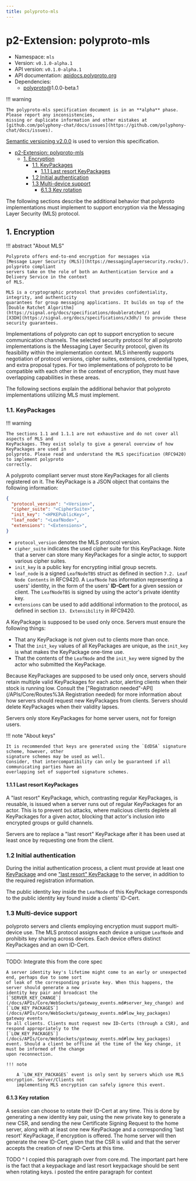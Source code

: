 ```yaml
---
title: polyproto-mls
---
```


# p2-Extension: polyproto-mls

- Namespace: `mls`
- Version: `v0.1.0-alpha.1`
- API version: `v0.1.0-alpha.1`
- API documentation: [apidocs.polyproto.org](https://apidocs.polyproto.org)
- Dependencies:
    - [polyproto](https://docs.polyphony.chat/Protocol%20Specifications/core/)@1.0.0-beta.1

!!! warning

    The polyproto-mls specification document is in an **alpha** phase. Please report any inconsistencies,
    missing or duplicate information and other mistakes at [github.com/polyphony-chat/docs/issues](https://github.com/polyphony-chat/docs/issues).

[Semantic versioning v2.0.0](https://semver.org/spec/v2.0.0.html) is used to version this specification.

- [p2-Extension: polyproto-mls](#p2-extension-polyproto-mls)
  - [1. Encryption](#1-encryption)
    - [1.1. KeyPackages](#11-keypackages)
      - [1.1.1 Last resort KeyPackages](#111-last-resort-keypackages)
    - [1.2 Initial authentication](#12-initial-authentication)
    - [1.3 Multi-device support](#13-multi-device-support)
      - [6.1.3 Key rotation](#613-key-rotation)

The following sections describe the additional behavior that polyproto implementations must implement
to support encryption via the Messaging Layer Security (MLS) protocol.

## 1. Encryption

!!! abstract "About MLS"

    Polyproto offers end-to-end encryption for messages via
    [Message Layer Security (MLS)](https://messaginglayersecurity.rocks/). polyproto compliant
    servers take on the role of both an Authentication Service and a Delivery Service in the context
    of MLS.

    MLS is a cryptographic protocol that provides confidentiality, integrity, and authenticity
    guarantees for group messaging applications. It builds on top of the
    [Double Ratchet Algorithm](https://signal.org/docs/specifications/doubleratchet/) and
    [X3DH](https://signal.org/docs/specifications/x3dh/) to provide these security guarantees.

Implementations of polyproto can opt to support encryption to secure communication channels.
The selected security protocol for all polyproto implementations is the Messaging Layer Security
protocol, given its feasibility within the implementation context. MLS inherently supports
negotiation of protocol versions, cipher suites, extensions, credential types, and extra proposal
types. For two implementations of polyproto to be compatible with each other in the context of
encryption, they must have overlapping capabilities in these areas.

The following sections explain the additional behavior that polyproto implementations utilizing MLS
must implement.

### 1.1. KeyPackages

!!! warning

    The sections 1.1 and 1.1.1 are not exhaustive and do not cover all aspects of MLS and
    KeyPackages. They exist solely to give a general overview of how KeyPackages are used in
    polyproto. Please read and understand the MLS specification (RFC9420) to implement polyproto
    correctly.

A polyproto compliant server must store KeyPackages for all clients registered on it. The
KeyPackage is a JSON object that contains the following information:

```json
{
  "protocol_version": "<Version>",
  "cipher_suite": "<CipherSuite>",
  "init_key": "<HPKEPublicKey>",
  "leaf_node": "<LeafNode>",
  "extensions": "<Extensions>",
}
```

- `protocol_version` denotes the MLS protocol version.
- `cipher_suite` indicates the used cipher suite for this KeyPackage. Note that a server can store
  many KeyPackages for a single actor, to support various cipher suites.
- `init_key` is a public key for encrypting initial group secrets.
- `leaf_node` is a signed `LeafNodeTBS` struct as defined in section `7.2. Leaf Node Contents` in
  RFC9420. A `LeafNode` has information representing a users' identity, in the form of the users'
  **ID-Cert** for a given session or client. The `LeafNodeTBS` is signed by using the actor's
  private identity key.
- `extensions` can be used to add additional information to the protocol, as defined in section
  `13. Extensibility` in RFC9420.

A KeyPackage is supposed to be used only once. Servers must ensure the following things:

- That any KeyPackage is not given out to clients more than once.
- That the `init_key` values of all KeyPackages are unique, as the `init_key` is what makes the
  KeyPackage one-time use.
- That the contents of the `LeafNode` and the `init_key` were signed by the actor who submitted the KeyPackage.

Because KeyPackages are supposed to be used only once, servers should retain multiple valid
KeyPackages for each actor, alerting clients when their stock is running low. Consult the
["Registration needed"-API](/APIs/Core/Routes%3A Registration needed) for more information about
how servers should request new KeyPackages from clients. Servers should delete KeyPackages when
their validity lapses.

Servers only store KeyPackages for home server users, not for foreign users.

!!! note "About keys"

    It is recommended that keys are generated using the `EdDSA` signature scheme, however, other
    signature schemes may be used as well.
    Consider, that intercompatibility can only be guaranteed if all communicating parties have an
    overlapping set of supported signature schemes.

#### 1.1.1 Last resort KeyPackages

A "last resort" KeyPackage, which, contrasting regular KeyPackages, is reusable, is issued when a
server runs out of regular KeyPackages for an actor. This is to prevent `DoS` attacks, where
malicious clients deplete all KeyPackages for a given actor, blocking that actor's inclusion into
encrypted groups or guild channels.

Servers are to replace a "last resort" KeyPackage after it has been used at least once by requesting
one from the client.

### 1.2 Initial authentication

During the initial authentication process, a client must provide at least one
[KeyPackage](#11-keypackages) and one ["last resort" KeyPackage](#111-last-resort-keypackages) to
the server, in addition to the required registration information.

The public identity key inside the `LeafNode` of this KeyPackage corresponds to the public identity
key found inside a clients' ID-Cert.

### 1.3 Multi-device support

polyproto servers and clients employing encryption must support multi-device use. The MLS protocol
assigns each device a unique `LeafNode` and prohibits key sharing across devices. Each device offers
distinct KeyPackages and an own ID-Cert.

---

TODO: Integrate this from the core spec

```text
A server identity key's lifetime might come to an early or unexpected end, perhaps due to some sort
of leak of the corresponding private key. When this happens, the server should generate a new
identity key pair and broadcast the
[`SERVER_KEY_CHANGE`](/docs/APIs/Core/WebSockets/gateway_events.md#server_key_change) and
[`LOW_KEY_PACKAGES`](/docs/APIs/Core/WebSockets/gateway_events.md#low_key_packages) gateway events
to all clients. Clients must request new ID-Certs (through a CSR), and respond appropriately to the
[`LOW_KEY_PACKAGES`](/docs/APIs/Core/WebSockets/gateway_events.md#low_key_packages)
event. Should a client be offline at the time of the key change, it must be informed of the change
upon reconnection.

!!! note

    A `LOW_KEY_PACKAGES` event is only sent by servers which use MLS encryption. Server/Clients not
    implementing MLS encryption can safely ignore this event.

```

#### 6.1.3 Key rotation

A session can choose to rotate their ID-Cert at any time. This is done by generating a new identity
key pair, using the new private key to generate a new CSR, and sending the new Certificate Signing
Request to the home server, along with at least one new KeyPackage and a corresponding 'last resort'
KeyPackage, if encryption is offered. The home server will then generate the new ID-Cert, given that
the CSR is valid and that the server accepts the creation of new ID-Certs at this time.

TODO ^ I copied this paragraph over from core.md. The important part here is the fact that a keypackage
and last resort keypackage should be sent when rotating keys. i posted the entire paragraph for context